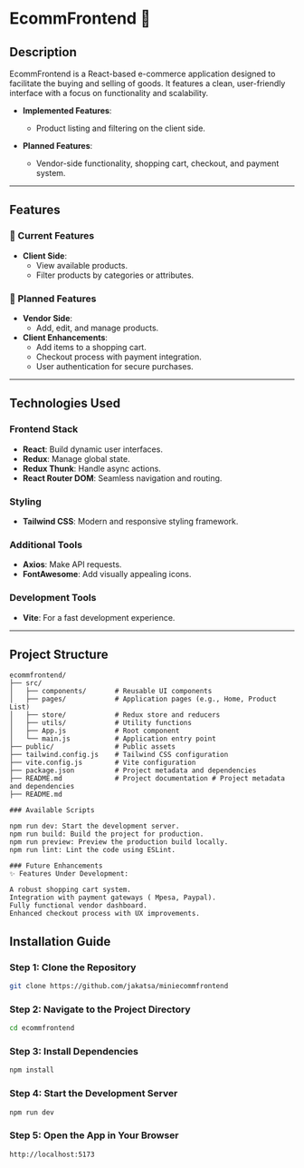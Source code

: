 # **EcommFrontend** 🛒

## **Description**

EcommFrontend is a React-based e-commerce application designed to facilitate the buying and selling of goods. It features a clean, user-friendly interface with a focus on functionality and scalability.

- **Implemented Features**:

  - Product listing and filtering on the client side.

- **Planned Features**:
  - Vendor-side functionality, shopping cart, checkout, and payment system.

---

## **Features**

### 🌟 Current Features

- **Client Side**:
  - View available products.
  - Filter products by categories or attributes.

### 🚀 Planned Features

- **Vendor Side**:
  - Add, edit, and manage products.
- **Client Enhancements**:
  - Add items to a shopping cart.
  - Checkout process with payment integration.
  - User authentication for secure purchases.

---

## **Technologies Used**

### **Frontend Stack**

- **React**: Build dynamic user interfaces.
- **Redux**: Manage global state.
- **Redux Thunk**: Handle async actions.
- **React Router DOM**: Seamless navigation and routing.

### **Styling**

- **Tailwind CSS**: Modern and responsive styling framework.

### **Additional Tools**

- **Axios**: Make API requests.
- **FontAwesome**: Add visually appealing icons.

### **Development Tools**

- **Vite**: For a fast development experience.

---

## **Project Structure**

```plaintext
ecommfrontend/
├── src/
│   ├── components/       # Reusable UI components
│   ├── pages/            # Application pages (e.g., Home, Product List)
│   ├── store/            # Redux store and reducers
│   ├── utils/            # Utility functions
│   ├── App.js            # Root component
│   └── main.js           # Application entry point
├── public/               # Public assets
├── tailwind.config.js    # Tailwind CSS configuration
├── vite.config.js        # Vite configuration
├── package.json          # Project metadata and dependencies
├── README.md             # Project documentation # Project metadata and dependencies
├── README.md

### Available Scripts

npm run dev: Start the development server.
npm run build: Build the project for production.
npm run preview: Preview the production build locally.
npm run lint: Lint the code using ESLint.

### Future Enhancements
✨ Features Under Development:

A robust shopping cart system.
Integration with payment gateways ( Mpesa, Paypal).
Fully functional vendor dashboard.
Enhanced checkout process with UX improvements.
```

## **Installation Guide**

### Step 1: Clone the Repository

```bash
git clone https://github.com/jakatsa/miniecommfrontend
```

### Step 2: Navigate to the Project Directory

```bash
cd ecommfrontend
```

### Step 3: Install Dependencies

```bash
npm install
```

### Step 4: Start the Development Server

```bash
npm run dev

```

### Step 5: Open the App in Your Browser

```bash
http://localhost:5173


```
